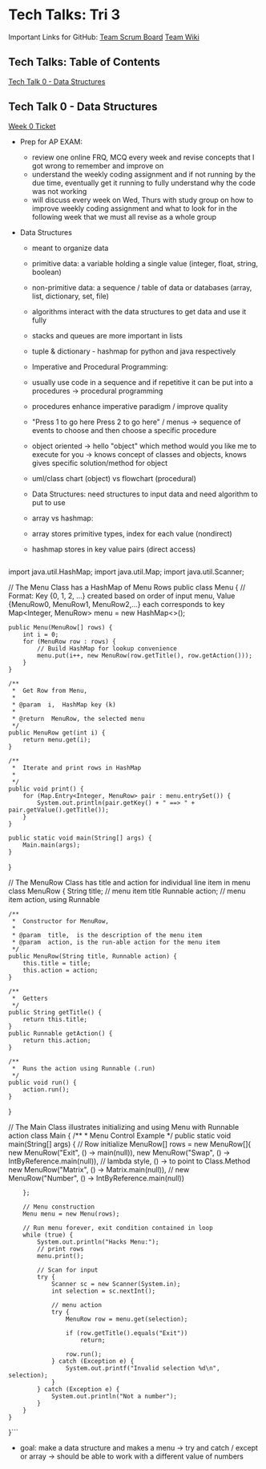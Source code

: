# Tech Talks: Tri 3 #

Important Links for GitHub:
[Team Scrum Board](https://github.com/mistylavender/RedTailedHawks/projects/1)
[Team Wiki](https://github.com/mistylavender/RedTailedHawks/wiki)

## Tech Talks: Table of Contents ##

[Tech Talk 0 - Data Structures](#tech-talk-0---data-structures)


## Tech Talk 0 - Data Structures ##

[Week 0 Ticket](https://github.com/mistylavender/RedTailedHawks/projects/1#card-79098981)

* Prep for AP EXAM:
  * review one online FRQ, MCQ every week and revise concepts that I got wrong to remember and improve on
  * understand the weekly coding assignment and if not running by the due time, eventually get it running to fully understand why the code was not working
  * will discuss every week on Wed, Thurs with study group on how to improve weekly coding assignment and what to look for in the following week that we must all revise as a whole group

* Data Structures
  * meant to organize data
  * primitive data: a variable holding a single value (integer, float, string, boolean) 
  * non-primitive data: a sequence / table of data or databases (array, list, dictionary, set, file)
  * algorithms interact with the data structures to get data and use it fully
  * stacks and queues are more important in lists
  * tuple & dictionary - hashmap for python and java respectively
  * Imperative and Procedural Programming:
  * usually use code in a sequence and if repetitive it can be put into a procedures -> procedural programming
  * procedures enhance imperative paradigm / improve quality
  * "Press 1 to go here Press 2 to go here" / menus -> sequence of events to choose and then choose a specific procedure
  * object oriented -> hello "object" which method would you like me to execute for you -> knows concept of classes and objects, knows gives specific solution/method for object
  * uml/class chart (object) vs flowchart (procedural)
  * Data Structures: need structures to input data and need algorithm to put to use
  * array vs hashmap: 
  * array stores primitive types, index for each value (nondirect)
  * hashmap stores in key value pairs (direct access)

     ```//package hacks

 import java.util.HashMap;
 import java.util.Map;
 import java.util.Scanner;

 // The Menu Class has a HashMap of Menu Rows
 public class Menu {
    // Format: Key {0, 1, 2, ...} created based on order of input menu, Value {MenuRow0, MenuRow1, MenuRow2,...} each corresponds to key
    Map<Integer, MenuRow> menu = new HashMap<>();

    public Menu(MenuRow[] rows) {
        int i = 0;
        for (MenuRow row : rows) {
            // Build HashMap for lookup convenience
            menu.put(i++, new MenuRow(row.getTitle(), row.getAction()));
        }
    }

    /**
     *  Get Row from Menu,
     *
     * @param  i,  HashMap key (k)
     *
     * @return  MenuRow, the selected menu
     */
    public MenuRow get(int i) {
        return menu.get(i);
    }

    /**
     *  Iterate and print rows in HashMap
     *
     */
    public void print() {
        for (Map.Entry<Integer, MenuRow> pair : menu.entrySet()) {
            System.out.println(pair.getKey() + " ==> " + pair.getValue().getTitle());
        }
    }

    public static void main(String[] args) {
        Main.main(args);
    }

 }

 // The MenuRow Class has title and action for individual line item in menu
class MenuRow {
    String title;       // menu item title
    Runnable action;    // menu item action, using Runnable

    /**
     *  Constructor for MenuRow,
     *
     * @param  title,  is the description of the menu item
     * @param  action, is the run-able action for the menu item
     */
    public MenuRow(String title, Runnable action) {
        this.title = title;
        this.action = action;
    }

    /**
     *  Getters
     */
    public String getTitle() {
        return this.title;
    }
    public Runnable getAction() {
        return this.action;
    }

    /**
     *  Runs the action using Runnable (.run)
     */
    public void run() {
        action.run();
    }
 }

 // The Main Class illustrates initializing and using Menu with Runnable action
 class Main {
    /**
     *  Menu Control Example
     */
    public static void main(String[] args) {
        // Row initialize
        MenuRow[] rows = new MenuRow[]{
                new MenuRow("Exit", () -> main(null)),
                new MenuRow("Swap", () -> IntByReference.main(null)),  // lambda style, () -> to point to Class.Method
                new MenuRow("Matrix", () -> Matrix.main(null)),
               // new MenuRow("Number", () -> IntByReference.main(null))

        };

        // Menu construction
        Menu menu = new Menu(rows);

        // Run menu forever, exit condition contained in loop
        while (true) {
            System.out.println("Hacks Menu:");
            // print rows
            menu.print();

            // Scan for input
            try {
                Scanner sc = new Scanner(System.in);
                int selection = sc.nextInt();

                // menu action
                try {
                    MenuRow row = menu.get(selection);
                  
                    if (row.getTitle().equals("Exit"))
                        return;
                   
                    row.run();
                } catch (Exception e) {
                    System.out.printf("Invalid selection %d\n", selection);
                }
            } catch (Exception e) {
                System.out.println("Not a number");
            }
        }
    }
 }```

  * goal: make a data structure and makes a menu -> try and catch / except or array -> should be able to work with a different value of numbers


